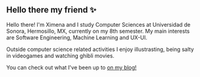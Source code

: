 ## Hello there my friend :sparkles: 

Hello there! I'm Ximena and I study Computer Sciences at Universidad de Sonora, Hermosillo, MX, currently on my 8th semester.
My main interests are Software Engineering, Machine Learning and UX-UI.

Outside computer science related activities I enjoy illustrasting, being salty in videogames and watching ghibli movies.

You can check out what I've been up to [on my blog!](https://ximenasandoval.github.io/)
